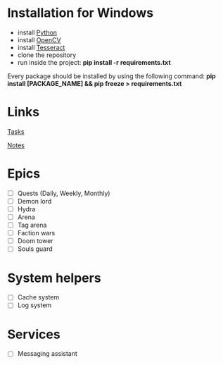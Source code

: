 # Installation for Windows

- install [Python](https://docs.opencv.org/4.x/d5/de5/tutorial_py_setup_in_windows.html)
- install [OpenCV](https://github.com/opencv/opencv/releases)
- install [Tesseract](https://tesseract-ocr.github.io/tessdoc/Installation.html)
- clone the repository
- run inside the project: **pip install -r requirements.txt**

Every package should be installed by using the following command:
**pip install [PACKAGE_NAME] && pip freeze > requirements.txt**


# Links

[Tasks](https://trello.com/b/qdmlcWUO/main-board)

[Notes](https://docs.google.com/document/d/1C7tJGxA2pyR1sg199nGUARYVfYpPSZ3VN1rhYFKvM1E/edit?usp=sharing)

# Epics

- [ ] Quests (Daily, Weekly, Monthly)
- [ ] Demon lord
- [ ] Hydra
- [ ] Arena
- [ ] Tag arena
- [ ] Faction wars
- [ ] Doom tower
- [ ] Souls guard

# System helpers

- [ ] Cache system
- [ ] Log system

# Services

- [ ] Messaging assistant